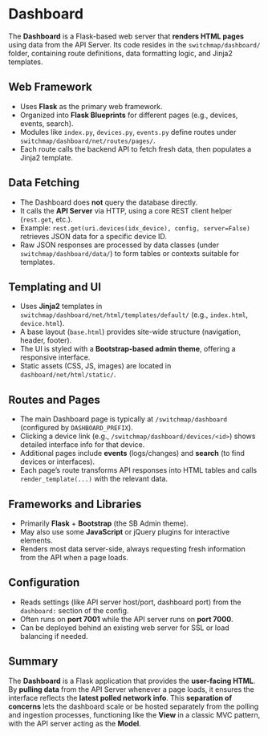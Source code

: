 # Dashboard

The **Dashboard** is a Flask-based web server that **renders HTML pages** using data from the API Server. Its code resides in the `switchmap/dashboard/` folder, containing route definitions, data formatting logic, and Jinja2 templates.

## Web Framework

- Uses **Flask** as the primary web framework.
- Organized into **Flask Blueprints** for different pages (e.g., devices, events, search).
- Modules like `index.py`, `devices.py`, `events.py` define routes under `switchmap/dashboard/net/routes/pages/`.
- Each route calls the backend API to fetch fresh data, then populates a Jinja2 template.

## Data Fetching

- The Dashboard does **not** query the database directly.
- It calls the **API Server** via HTTP, using a core REST client helper (`rest.get`, etc.).
- Example: `rest.get(uri.devices(idx_device), config, server=False)` retrieves JSON data for a specific device ID.
- Raw JSON responses are processed by data classes (under `switchmap/dashboard/data/`) to form tables or contexts suitable for templates.

## Templating and UI

- Uses **Jinja2** templates in `switchmap/dashboard/net/html/templates/default/` (e.g., `index.html`, `device.html`).
- A base layout (`base.html`) provides site-wide structure (navigation, header, footer).
- The UI is styled with a **Bootstrap-based admin theme**, offering a responsive interface.
- Static assets (CSS, JS, images) are located in `dashboard/net/html/static/`.

## Routes and Pages

- The main Dashboard page is typically at `/switchmap/dashboard` (configured by `DASHBOARD_PREFIX`).
- Clicking a device link (e.g., `/switchmap/dashboard/devices/<id>`) shows detailed interface info for that device.
- Additional pages include **events** (logs/changes) and **search** (to find devices or interfaces).
- Each page’s route transforms API responses into HTML tables and calls `render_template(...)` with the relevant data.

## Frameworks and Libraries

- Primarily **Flask** + **Bootstrap** (the SB Admin theme).
- May also use some **JavaScript** or jQuery plugins for interactive elements.
- Renders most data server-side, always requesting fresh information from the API when a page loads.

## Configuration

- Reads settings (like API server host/port, dashboard port) from the `dashboard:` section of the config.
- Often runs on **port 7001** while the API server runs on **port 7000**.
- Can be deployed behind an existing web server for SSL or load balancing if needed.

## Summary

The **Dashboard** is a Flask application that provides the **user-facing HTML**. By **pulling data** from the API Server whenever a page loads, it ensures the interface reflects the **latest polled network info**. This **separation of concerns** lets the dashboard scale or be hosted separately from the polling and ingestion processes, functioning like the **View** in a classic MVC pattern, with the API server acting as the **Model**.
